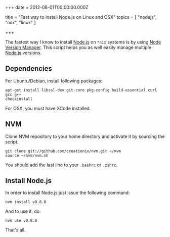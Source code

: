 
+++
date = 2012-08-01T00:00:00.000Z


title = "Fast way to install Node.js on Linux and OSX"
topics = [ "nodejs", "osx", "linux" ]

+++

The fastest way I know to install [Node.js](http://nodejs.org/) on `*nix` systems is by using [Node
Version Manager](https://github.com/creationix/nvm). This script
helps you as well easily manage multiple [Node.js](http://nodejs.org/) versions.

## Dependencies

For Ubuntu/Debian, install following packages:

```
apt-get install libssl-dev git-core pkg-config build-essential curl gcc g++
checkinstall
```

For OSX, you must have XCode installed.

## NVM

Clone NVM repository to your home directory and activate it by sourcing the
script.

```
git clone git://github.com/creationix/nvm.git ~/nvm
source ~/nvm/nvm.sh
```

You should add the last line to your `.bashrc` or `.zshrc`.

## Install Node.js

In order to install Node.js just issue the following command:

```
nvm install v0.8.8
```

And to use it, do:

```
nvm use v0.8.8
```

That's all.
